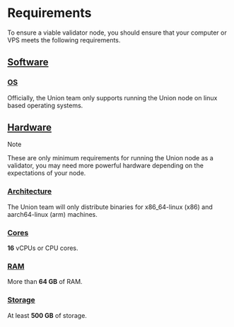 Requirements
============

To ensure a viable validator node, you should ensure that your computer or VPS meets the following requirements.

[Software](#software)
---------------------

### [OS](#os)

Officially, the Union team only supports running the Union node on linux based operating systems.

[Hardware](#hardware)
---------------------

Note

These are only minimum requirements for running the Union node as a validator, you may need more powerful hardware depending on the expectations of your node.

### [Architecture](#architecture)

The Union team will only distribute binaries for x86\_64-linux (x86) and aarch64-linux (arm) machines.

### [Cores](#cores)

**16** vCPUs or CPU cores.

### [RAM](#ram)

More than **64 GB** of RAM.

### [Storage](#storage)

At least **500 GB** of storage.
